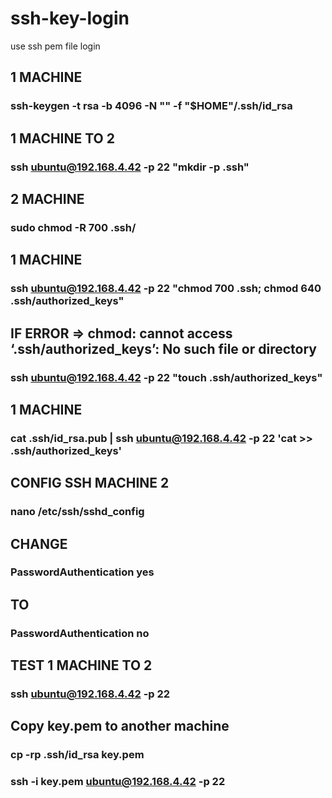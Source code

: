 # ssh-key-login
use ssh pem file login


## 1 MACHINE

### ssh-keygen -t rsa -b 4096 -N "" -f "$HOME"/.ssh/id_rsa

## 1 MACHINE TO 2 

### ssh ubuntu@192.168.4.42 -p 22 "mkdir -p .ssh"

## 2 MACHINE

### sudo chmod -R 700 .ssh/

## 1 MACHINE

### ssh ubuntu@192.168.4.42 -p 22 "chmod 700 .ssh; chmod 640 .ssh/authorized_keys"

## IF ERROR => chmod: cannot access ‘.ssh/authorized_keys’: No such file or directory

### ssh ubuntu@192.168.4.42 -p 22 "touch .ssh/authorized_keys"

## 1 MACHINE

### cat .ssh/id_rsa.pub | ssh ubuntu@192.168.4.42 -p 22 'cat >> .ssh/authorized_keys'

## CONFIG SSH  MACHINE  2

### nano /etc/ssh/sshd_config

## CHANGE

### PasswordAuthentication yes

## TO

### PasswordAuthentication no

## TEST 1 MACHINE TO 2

### ssh ubuntu@192.168.4.42 -p 22

## Copy key.pem to another machine

### cp -rp .ssh/id_rsa key.pem

### ssh -i key.pem ubuntu@192.168.4.42 -p 22

